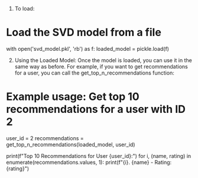 1. To load:
# Load the SVD model from a file
with open('svd_model.pkl', 'rb') as f:
    loaded_model = pickle.load(f)

2. Using the Loaded Model:
Once the model is loaded, you can use it in the same way as before. For example, if you want to get recommendations for a user, you can call the get_top_n_recommendations function:

# Example usage: Get top 10 recommendations for a user with ID 2
user_id = 2
recommendations = get_top_n_recommendations(loaded_model, user_id)

print(f"Top 10 Recommendations for User {user_id}:")
for i, (name, rating) in enumerate(recommendations.values, 1):
    print(f"{i}. {name} - Rating: {rating}")


